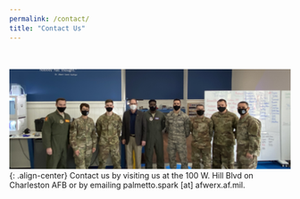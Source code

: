 ```yaml
---
permalink: /contact/
title: "Contact Us"
---
```

  <br /><br />
![](/assets/images/AMC-CC-CCC-Visit-cropped.jpg){: .align-center}
Contact us by visiting us at the 100 W. Hill Blvd on Charleston AFB or by emailing palmetto.spark [at] afwerx.af.mil.

  




